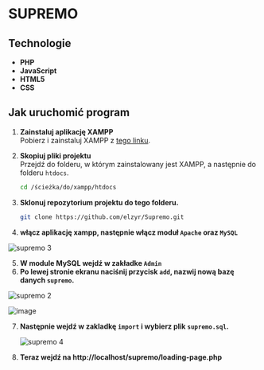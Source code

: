 # SUPREMO

## Technologie
- **PHP**
- **JavaScript**
- **HTML5**
- **CSS**

## Jak uruchomić program

1. **Zainstaluj aplikację XAMPP**  
   Pobierz i zainstaluj XAMPP z [tego linku](https://sourceforge.net/projects/xampp/files/latest/download).

2. **Skopiuj pliki projektu**  
   Przejdź do folderu, w którym zainstalowany jest XAMPP, a następnie do folderu `htdocs`.
   ```bash
   cd /ścieżka/do/xampp/htdocs
   ```
3. **Sklonuj repozytorium projektu do tego folderu.**
   ```bash
   git clone https://github.com/elzyr/Supremo.git
   ```
4. **włącz aplikację xampp, następnie włącz moduł `Apache` oraz `MySQL`**
   
![supremo 3](https://github.com/elzyr/Supremo/assets/35708857/fa4639b4-9ee0-418d-9d11-571313c110d4)


5. **W module MySQL wejdź w zakładke `Admin`**
6. **Po lewej stronie ekranu naciśnij przycisk `add`, nazwij nową bazę danych `supremo`.**

  ![supremo 2](https://github.com/elzyr/Supremo/assets/35708857/ff572bf5-f2cb-4326-baaa-5f9d72b9df95)
  
  ![image](https://github.com/elzyr/Supremo/assets/35708857/aff001b4-975b-448d-b6be-df61e2fd7b09)

7. **Następnie wejdź w zakladkę `import` i wybierz plik `supremo.sql`.**
    
    ![supremo 4](https://github.com/elzyr/Supremo/assets/35708857/2bda0bb5-35a1-406e-9b9f-a834eefd47a0)

8. **Teraz wejdź na http://localhost/supremo/loading-page.php**
